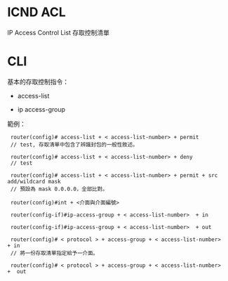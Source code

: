 # ICND ACL
IP Access Control List 存取控制清單

# CLI

基本的存取控制指令：

* access-list 

* ip access-group


範例：

     router(config)# access-list + < access-list-number> + permit 
     // test, 存取清單中包含了辨識封包的一般性敘述。
     
     router(config)# access-list + < access-list-number> + deny
     // test
     
     router(config)# access-list + < access-list-number> + permit + src add/wildcard mask
     // 預設為 mask 0.0.0.0，全部比對。
     
     router(config)#int + <介面與介面編號>
     
     router(config-if)#ip-access-group + < access-list-number>  + in
     
     router(config-if)#ip-access-group + < access-list-number>  + out
     
     router(config)# < protocol > + access-group + < access-list-number>  + in
     // 將一份存取清單指定給予一介面。

     router(config)# < protocol > + access-group + < access-list-number>  +  out
     

